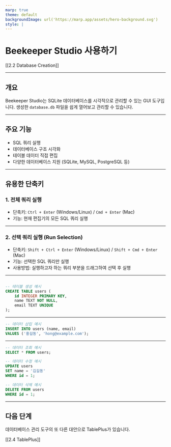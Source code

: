 ```yaml
---
marp: true
theme: default
backgroundImage: url('https://marp.app/assets/hero-background.svg')
style: |
---
```


# Beekeeper Studio 사용하기

[[2.2 Database Creation]]

---

## 개요

Beekeeper Studio는 SQLite 데이터베이스를 시각적으로 관리할 수 있는 GUI 도구입니다. 생성한 `database.db` 파일을 쉽게 열어보고 관리할 수 있습니다.

---

## 주요 기능

- SQL 쿼리 실행
- 데이터베이스 구조 시각화
- 테이블 데이터 직접 편집
- 다양한 데이터베이스 지원 (SQLite, MySQL, PostgreSQL 등)

---

## 유용한 단축키

### 1. 전체 쿼리 실행

- 단축키: `Ctrl + Enter` (Windows/Linux) / `Cmd + Enter` (Mac)
- 기능: 현재 편집기의 모든 SQL 쿼리 실행

---

### 2. 선택 쿼리 실행 (Run Selection)

- 단축키: `Shift + Ctrl + Enter` (Windows/Linux) / `Shift + Cmd + Enter` (Mac)
- 기능: 선택한 SQL 쿼리만 실행
- 사용방법: 실행하고자 하는 쿼리 부분을 드래그하여 선택 후 실행

---

```sql

-- 테이블 생성 예시
CREATE TABLE users (
    id INTEGER PRIMARY KEY,
    name TEXT NOT NULL,
    email TEXT UNIQUE
);
```

---

```sql
-- 데이터 삽입 예시
INSERT INTO users (name, email)
VALUES ('홍길동', 'hong@example.com');
```

---

```sql
-- 데이터 조회 예시
SELECT * FROM users;

-- 데이터 수정 예시
UPDATE users
SET name = '김길동'
WHERE id = 1;

-- 데이터 삭제 예시
DELETE FROM users
WHERE id = 1;

```

---

## 다음 단계

데이터베이스 관리 도구의 또 다른 대안으로 TablePlus가 있습니다.

[[2.4 TablePlus]]
